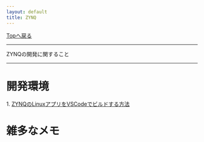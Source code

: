 ```yaml
---
layout: default
title: ZYNQ
---
```

<!-- ---------------------------------------------------------------------------------------------------- -->
<!-- ヘッダ部 -->
<div class="column-one">
<!-- ---------------------------------------------------------------------------------------------------- -->

  [Topへ戻る](../index.md)

  --------------------------------------------------------------------------
  ZYNQの開発に関すること

  --------------------------------------------------------------------------
</div>

<!-- ---------------------------------------------------------------------------------------------------- -->
<!-- セクション -->
<div class="column-one">
<!-- ---------------------------------------------------------------------------------------------------- -->

# 開発環境
  <!-- left--------------------------------- -->
  <div class="column-left">
  1. <a href="https://qiita.com/nahitafu/items/5a7b42f9cc2e26ffa3b9" target="_blank">ZYNQのLinuxアプリをVSCodeでビルドする方法</a>	


  </div>
  <!-- right--------------------------------- -->
  <div class="column-right">

  </div>
</div>

<!-- ---------------------------------------------------------------------------------------------------- -->
<!-- セクション -->
<div class="column-one">
<!-- ---------------------------------------------------------------------------------------------------- -->

  # 雑多なメモ
  <!-- left--------------------------------- -->
  <div class="column-left">
  </div>
  </div>
  <!-- right--------------------------------- -->
  <div class="column-right">
  </div>
</div>
